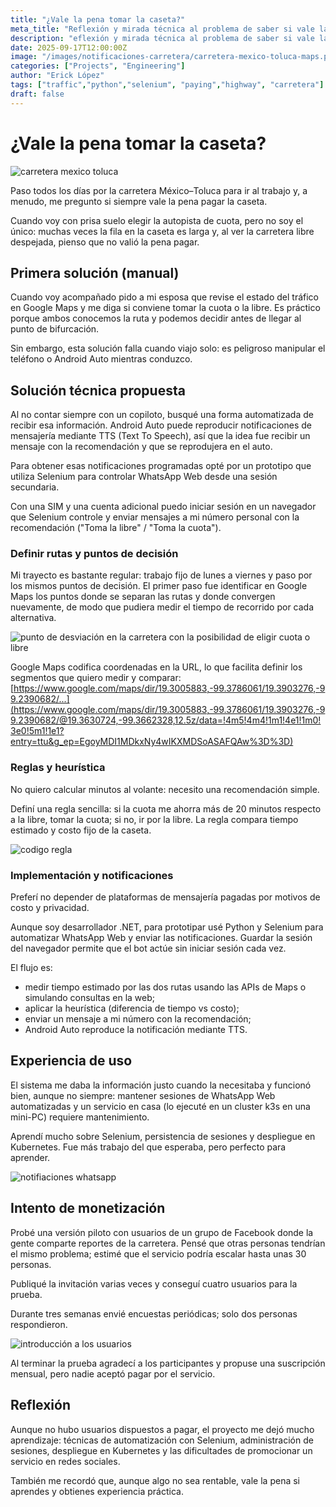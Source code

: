```yaml
---
title: "¿Vale la pena tomar la caseta?"
meta_title: "Reflexión y mirada técnica al problema de saber si vale la pena el dinero gastado en un tramo de cobro vs tramo libre"
description: "eflexión y mirada técnica al problema de saber si vale la pena el dinero gastado en un tramo de cobro vs tramo libre"
date: 2025-09-17T12:00:00Z
image: "/images/notificaciones-carretera/carretera-mexico-toluca-maps.png"
categories: ["Projects", "Engineering"]
author: "Erick López"
tags: ["traffic","python","selenium", "paying","highway", "carretera"]
draft: false
---
```

# ¿Vale la pena tomar la caseta?

![carretera mexico toluca](/images/notificaciones-carretera/carretera-mexico-toluca-maps.png)

Paso todos los días por la carretera México–Toluca para ir al trabajo y, a menudo, me pregunto si siempre vale la pena pagar la caseta. 

Cuando voy con prisa suelo elegir la autopista de cuota, pero no soy el único: muchas veces la fila en la caseta es larga y, al ver la carretera libre despejada, pienso que no valió la pena pagar.

## Primera solución (manual)

Cuando voy acompañado pido a mi esposa que revise el estado del tráfico en Google Maps y me diga si conviene tomar la cuota o la libre. Es práctico porque ambos conocemos la ruta y podemos decidir antes de llegar al punto de bifurcación.

Sin embargo, esta solución falla cuando viajo solo: es peligroso manipular el teléfono o Android Auto mientras conduzco.

## Solución técnica propuesta

Al no contar siempre con un copiloto, busqué una forma automatizada de recibir esa información. Android Auto puede reproducir notificaciones de mensajería mediante TTS (Text To Speech), así que la idea fue recibir un mensaje con la recomendación y que se reprodujera en el auto.

Para obtener esas notificaciones programadas opté por un prototipo que utiliza Selenium para controlar WhatsApp Web desde una sesión secundaria.

Con una SIM y una cuenta adicional puedo iniciar sesión en un navegador que Selenium controle y enviar mensajes a mi número personal con la recomendación ("Toma la libre" / "Toma la cuota").

### Definir rutas y puntos de decisión

Mi trayecto es bastante regular: trabajo fijo de lunes a viernes y paso por los mismos puntos de decisión. El primer paso fue identificar en Google Maps los puntos donde se separan las rutas y donde convergen nuevamente, de modo que pudiera medir el tiempo de recorrido por cada alternativa.

![punto de desviación en la carretera con la posibilidad de eligir cuota o libre](/images/notificaciones-carretera/desviacion-carretera.png)

Google Maps codifica coordenadas en la URL, lo que facilita definir los segmentos que quiero medir y comparar:
[https://www.google.com/maps/dir/19.3005883,-99.3786061/19.3903276,-99.2390682/...](https://www.google.com/maps/dir/19.3005883,-99.3786061/19.3903276,-99.2390682/@19.3630724,-99.3662328,12.5z/data=!4m5!4m4!1m1!4e1!1m0!3e0!5m1!1e1?entry=ttu&g_ep=EgoyMDI1MDkxNy4wIKXMDSoASAFQAw%3D%3D)

### Reglas y heurística

No quiero calcular minutos al volante: necesito una recomendación simple.

Definí una regla sencilla: si la cuota me ahorra más de 20 minutos respecto a la libre, tomar la cuota; si no, ir por la libre. La regla compara tiempo estimado y costo fijo de la caseta.

![codigo regla](/images/notificaciones-carretera/codigo-regla.png)

### Implementación y notificaciones

Preferí no depender de plataformas de mensajería pagadas por motivos de costo y privacidad. 

Aunque soy desarrollador .NET, para prototipar usé Python y Selenium para automatizar WhatsApp Web y enviar las notificaciones. Guardar la sesión del navegador permite que el bot actúe sin iniciar sesión cada vez.

El flujo es:
- medir tiempo estimado por las dos rutas usando las APIs de Maps o simulando consultas en la web;
- aplicar la heurística (diferencia de tiempo vs costo);
- enviar un mensaje a mi número con la recomendación;
- Android Auto reproduce la notificación mediante TTS.

## Experiencia de uso

El sistema me daba la información justo cuando la necesitaba y funcionó bien, aunque no siempre: mantener sesiones de WhatsApp Web automatizadas y un servicio en casa (lo ejecuté en un cluster k3s en una mini-PC) requiere mantenimiento.

Aprendí mucho sobre Selenium, persistencia de sesiones y despliegue en Kubernetes. Fue más trabajo del que esperaba, pero perfecto para aprender.

![notifiaciones whatsapp](/images/notificaciones-carretera/notificaciones-whatsapp.png)

## Intento de monetización

Probé una versión piloto con usuarios de un grupo de Facebook donde la gente comparte reportes de la carretera. Pensé que otras personas tendrían el mismo problema; estimé que el servicio podría escalar hasta unas 30 personas.

Publiqué la invitación varias veces y conseguí cuatro usuarios para la prueba.

Durante tres semanas envié encuestas periódicas; solo dos personas respondieron.

![introducción a los usuarios](/images/notificaciones-carretera/intro-usuarios.png)

Al terminar la prueba agradecí a los participantes y propuse una suscripción mensual, pero nadie aceptó pagar por el servicio.

## Reflexión

Aunque no hubo usuarios dispuestos a pagar, el proyecto me dejó mucho aprendizaje: técnicas de automatización con Selenium, administración de sesiones, despliegue en Kubernetes y las dificultades de promocionar un servicio en redes sociales. 

También me recordó que, aunque algo no sea rentable, vale la pena si aprendes y obtienes experiencia práctica.